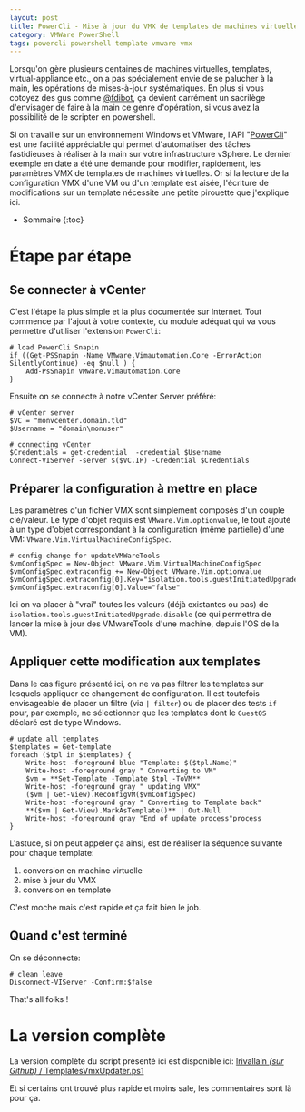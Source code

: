 ```yaml
---
layout: post
title: PowerCli - Mise à jour du VMX de templates de machines virtuelles
category: VMWare PowerShell
tags: powercli powershell template vmware vmx
---
```


Lorsqu'on gère plusieurs centaines de machines virtuelles, templates, virtual-appliance etc., on a pas spécialement envie de se palucher à la main, les opérations de mises-à-jour systématiques. En plus si vous cotoyez des gus comme [@fdibot](https://twitter.com/fdibot "Le compte twitter du (gentil) gus en question"), ça devient carrément un sacrilège d'envisager de faire à la main ce genre d'opération, si vous avez la possibilité de le scripter en powershell.

Si on travaille sur un environnement Windows et VMware, l'API "[PowerCli](https://www.vmware.com/support/developer/PowerCLI/ "Documentation de PowerCli")" est une facilité appréciable qui permet d'automatiser des tâches fastidieuses à réaliser à la main sur votre infrastructure vSphere. Le dernier exemple en date a été une demande pour modifier, rapidement, les paramètres VMX de templates de machines virtuelles. Or si la lecture de la configuration VMX d'une VM ou d'un template est aisée, l'écriture de modifications sur un template nécessite une petite pirouette que j'explique ici.

* Sommaire
{:toc}

# Étape par étape

## Se connecter à vCenter

C'est l'étape la plus simple et la plus documentée sur Internet. Tout commence par l'ajout à votre contexte, du module adéquat qui va vous permettre d'utiliser l'extension ``PowerCli``:

    # load PowerCli Snapin
    if ((Get-PSSnapin -Name VMware.Vimautomation.Core -ErrorAction SilentlyContinue) -eq $null ) {
        Add-PsSnapin VMware.Vimautomation.Core
    }

Ensuite on se connecte à notre vCenter Server préféré:

    # vCenter server
    $VC = "monvcenter.domain.tld"
    $Username = "domain\monuser"

    # connecting vCenter
    $Credentials = get-credential  -credential $Username
    Connect-VIServer -server $($VC.IP) -Credential $Credentials

## Préparer la configuration à mettre en place

Les paramètres d'un fichier VMX sont simplement composés d'un couple clé/valeur. Le type d'objet requis est ``VMware.Vim.optionvalue``, le tout ajouté à un type d'objet correspondant à la configuration (même partielle) d'une VM: ``VMware.Vim.VirtualMachineConfigSpec``.

    # config change for updateVMWareTools
    $vmConfigSpec = New-Object VMware.Vim.VirtualMachineConfigSpec
    $vmConfigSpec.extraconfig += New-Object VMware.Vim.optionvalue
    $vmConfigSpec.extraconfig[0].Key="isolation.tools.guestInitiatedUpgrade.disable"
    $vmConfigSpec.extraconfig[0].Value="false"

Ici on va placer à "vrai" toutes les valeurs (déjà existantes ou pas) de ``isolation.tools.guestInitiatedUpgrade.disable`` (ce qui permettra de lancer la mise à jour des VMwareTools d'une machine, depuis l'OS de la VM).

## Appliquer cette modification aux templates

Dans le cas figure présenté ici, on ne va pas filtrer les templates sur lesquels appliquer ce changement de configuration. Il est toutefois envisageable de placer un filtre (via ``| filter``) ou de placer des tests ``if`` pour, par exemple, ne sélectionner que les templates dont le ``GuestOS`` déclaré est de type Windows.

    # update all templates
    $templates = Get-template
    foreach ($tpl in $templates) {
        Write-host -foreground blue "Template: $($tpl.Name)"
        Write-host -foreground gray " Converting to VM"
        $vm = **Set-Template -Template $tpl -ToVM**
        Write-host -foreground gray " updating VMX"
        ($vm | Get-View).ReconfigVM($vmConfigSpec)
        Write-host -foreground gray " Converting to Template back"
        **($vm | Get-View).MarkAsTemplate()** | Out-Null
        Write-host -foreground gray "End of update process"process
    }

L'astuce, si on peut appeler ça ainsi, est de réaliser la séquence suivante pour chaque template:

1.  conversion en machine virtuelle
2.  mise à jour du VMX
3.  conversion en template

C'est moche mais c'est rapide et ça fait bien le job.

## Quand c'est terminé

On se déconnecte:

    # clean leave
    Disconnect-VIServer -Confirm:$false

That's all folks !

# La version complète

La version complète du script présenté ici est disponible ici:  [lrivallain _(sur Github)_ / TemplatesVmxUpdater.ps1](https://gist.github.com/lrivallain/b74a87c5c01a53ee242f#file-templatesvmxupdater-ps1 "Le script sur mon profil github/gist")

Et si certains ont trouvé plus rapide et moins sale, les commentaires sont là pour ça.
